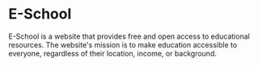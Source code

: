 # E-School
E-School is a website that provides free and open access to educational resources. The website's mission is to make education accessible to everyone, regardless of their location, income, or background.
